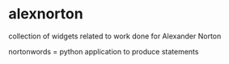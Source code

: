 # alexnorton
collection of widgets related to work done for Alexander Norton

nortonwords = python application to produce statements
